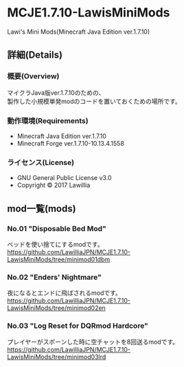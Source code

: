 # MCJE1.7.10-LawisMiniMods  
  
Lawi's Mini Mods(Minecraft Java Edition ver.1.7.10)  
  
## 詳細(Details)  
  
### 概要(Overview)  
マイクラJava版ver.1.7.10のための、  
製作した小規模単発modのコードを置いておくための場所です。  
  
### 動作環境(Requirements)  　
* Minecraft Java Edition ver.1.7.10  
* Minecraft Forge ver.1.7.10-10.13.4.1558  
  
### ライセンス(License)  
* GNU General Public License v3.0  
* Copyright © 2017 Lawillia  
  
## mod一覧(mods)  
  
### No.01 "Disposable Bed Mod"  
  
ベッドを使い捨てにするmodです。  
<https://github.com/LawilliaJPN/MCJE1.7.10-LawisMiniMods/tree/minimod01dbm>  
  
### No.02 "Enders' Nightmare"  
  
夜になるとエンドに飛ばされるmodです。  
<https://github.com/LawilliaJPN/MCJE1.7.10-LawisMiniMods/tree/minimod02en>  
  
### No.03 "Log Reset for DQRmod Hardcore"  
  
プレイヤーがスポーンした時に空チャットを8回送るmodです。  
<https://github.com/LawilliaJPN/MCJE1.7.10-LawisMiniMods/tree/minimod03lrd>  
  
